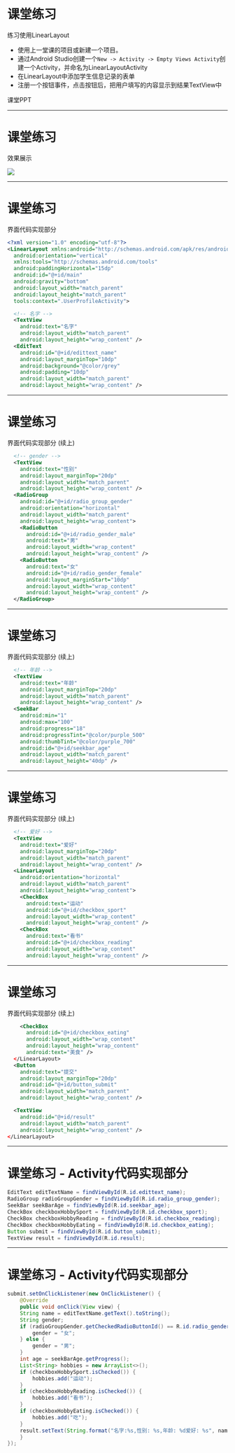 # 课堂练习

练习使用LinearLayout

* 使用上一堂课的项目或新建一个项目。
* 通过Android Studio创建一个`New -> Activity -> Empty Views Activity`创建一个Activity，并命名为<span class="text-blue-700">LinearLayoutActivity</span>
* 在LinearLayout中添加学生信息记录的表单
* 注册一个按钮事件，点击按钮后，把用户填写的内容显示到结果TextView中

<div class="text-2xl mt-5">课堂PPT</div>
<div class="mt-3">
    <QRCode
        value="http://course.cloudesk.top"
        :width="180"
        :height="180"
        color=""
        image=""
    />
</div>

---

# 课堂练习

效果展示

<div class="flex flex-row">
    <div class="flex flex-1">
        <img src="/homework-1.png" class="w-[25%]"/>
    </div>
</div>

---

# 课堂练习
界面代码实现部分

```xml
<?xml version="1.0" encoding="utf-8"?>
<LinearLayout xmlns:android="http://schemas.android.com/apk/res/android"
  android:orientation="vertical"
  xmlns:tools="http://schemas.android.com/tools"
  android:paddingHorizontal="15dp"
  android:id="@+id/main"
  android:gravity="bottom"
  android:layout_width="match_parent"
  android:layout_height="match_parent"
  tools:context=".UserProfileActivity">

  <!-- 名字 -->
  <TextView
    android:text="名字"
    android:layout_width="match_parent"
    android:layout_height="wrap_content" />
  <EditText
    android:id="@+id/edittext_name"
    android:layout_marginTop="10dp"
    android:background="@color/grey"
    android:padding="10dp"
    android:layout_width="match_parent"
    android:layout_height="wrap_content" />
```

---

# 课堂练习
界面代码实现部分 (续上)

```xml
  <!-- gender -->
  <TextView
    android:text="性别"
    android:layout_marginTop="20dp"
    android:layout_width="match_parent"
    android:layout_height="wrap_content" />
  <RadioGroup
    android:id="@+id/radio_group_gender"
    android:orientation="horizontal"
    android:layout_width="match_parent"
    android:layout_height="wrap_content">
    <RadioButton
      android:id="@+id/radio_gender_male"
      android:text="男"
      android:layout_width="wrap_content"
      android:layout_height="wrap_content" />
    <RadioButton
      android:text="女"
      android:id="@+id/radio_gender_female"
      android:layout_marginStart="10dp"
      android:layout_width="wrap_content"
      android:layout_height="wrap_content" />
  </RadioGroup>
```

---

# 课堂练习
界面代码实现部分 (续上)

```xml
  <!-- 年龄 -->
  <TextView
    android:text="年龄"
    android:layout_marginTop="20dp"
    android:layout_width="match_parent"
    android:layout_height="wrap_content" />
  <SeekBar
    android:min="1"
    android:max="100"
    android:progress="18"
    android:progressTint="@color/purple_500"
    android:thumbTint="@color/purple_700"
    android:id="@+id/seekbar_age"
    android:layout_width="match_parent"
    android:layout_height="40dp" />
```

---

# 课堂练习
界面代码实现部分 (续上)

```xml
  <!-- 爱好 -->
  <TextView
    android:text="爱好"
    android:layout_marginTop="20dp"
    android:layout_width="match_parent"
    android:layout_height="wrap_content" />
  <LinearLayout
    android:orientation="horizontal"
    android:layout_width="match_parent"
    android:layout_height="wrap_content">
    <CheckBox
      android:text="运动"
      android:id="@+id/checkbox_sport"
      android:layout_width="wrap_content"
      android:layout_height="wrap_content" />
    <CheckBox
      android:text="看书"
      android:id="@+id/checkbox_reading"
      android:layout_width="wrap_content"
      android:layout_height="wrap_content" />
```

---

# 课堂练习
界面代码实现部分 (续上)

```xml
    <CheckBox
      android:id="@+id/checkbox_eating"
      android:layout_width="wrap_content"
      android:layout_height="wrap_content"
      android:text="美食" />
  </LinearLayout>
  <Button
    android:text="提交"
    android:layout_marginTop="20dp"
    android:id="@+id/button_submit"
    android:layout_width="match_parent"
    android:layout_height="wrap_content" />

  <TextView
    android:id="@+id/result"
    android:layout_width="match_parent"
    android:layout_height="wrap_content" />
</LinearLayout>
```

---

# 课堂练习 - Activity代码实现部分

```java
EditText editTextName = findViewById(R.id.edittext_name);
RadioGroup radioGroupGender = findViewById(R.id.radio_group_gender);
SeekBar seekBarAge = findViewById(R.id.seekbar_age);
CheckBox checkboxHobbySport = findViewById(R.id.checkbox_sport);
CheckBox checkboxHobbyReading = findViewById(R.id.checkbox_reading);
CheckBox checkboxHobbyEating = findViewById(R.id.checkbox_eating);
Button submit = findViewById(R.id.button_submit);
TextView result = findViewById(R.id.result);
```

---

# 课堂练习 - Activity代码实现部分

```java
submit.setOnClickListener(new OnClickListener() {
    @Override
    public void onClick(View view) {
    String name = editTextName.getText().toString();
    String gender;
    if (radioGroupGender.getCheckedRadioButtonId() == R.id.radio_gender_female) {
        gender = "女";
    } else {
        gender = "男";
    }
    int age = seekBarAge.getProgress();
    List<String> hobbies = new ArrayList<>();
    if (checkboxHobbySport.isChecked()) {
        hobbies.add("运动");
    }
    if (checkboxHobbyReading.isChecked()) {
        hobbies.add("看书");
    }
    if (checkboxHobbyEating.isChecked()) {
        hobbies.add("吃");
    }
    result.setText(String.format("名字:%s,性别: %s,年龄: %d爱好: %s", name, gender, age, hobbies));
    }
});
```
